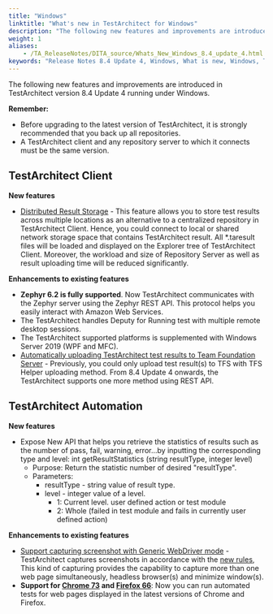 ```yaml
--- 
title: "Windows"
linktitle: "What's new in TestArchitect for Windows"
description: "The following new features and improvements are introduced in TestArchitect version 8.4 Update 4 running under Windows."
weight: 1
aliases: 
    - /TA_ReleaseNotes/DITA_source/Whats_New_Windows_8.4_update_4.html
keywords: "Release Notes 8.4 Update 4, Windows, What is new, Windows, TestArchitect 8.4 Update 4, TestArchitect 8.4 Update 4, what is new, Windows"
---
```


The following new features and improvements are introduced in TestArchitect version 8.4 Update 4 running under Windows.

**Remember:**

-   Before upgrading to the latest version of TestArchitect, it is strongly recommended that you back up all repositories.
-   A TestArchitect client and any repository server to which it connects must be the same version.

## TestArchitect Client

**New features**

-   [Distributed Result Storage](/TA_Help/Topics/Test_result_distributed_storage.html#) - This feature allows you to store test results across multiple locations as an alternative to a centralized repository in TestArchitect Client. Hence, you could connect to local or shared network storage space that contains TestArchitect result. All \*.taresult files will be loaded and displayed on the Explorer tree of TestArchitect Client. Moreover, the workload and size of Repository Server as well as result uploading time will be reduced significantly.

**Enhancements to existing features**

-   **Zephyr 6.2 is fully supported**. Now TestArchitect communicates with the Zephyr server using the Zephyr REST API. This protocol helps you easily interact with Amazon Web Services.
-   The TestArchitect handles Deputy for Running test with multiple remote desktop sessions.
-   The TestArchitect supported platforms is supplemented with Windows Server 2019 \(WPF and MFC\).
-   [Automatically uploading TestArchitect test results to Team Foundation Server](/TA_Help/Topics/ug_MTM_upload_result_automatic.html#) - Previously, you could only upload test result\(s\) to TFS with TFS Helper uploading method. From 8.4 Update 4 onwards, the TestArchitect supports one more method using REST API.

## TestArchitect Automation

**New features**

-   Expose New API that helps you retrieve the statistics of results such as the number of pass, fail, warning, error...by inputting the corresponding type and level: int getResultStatistics \(string resultType, integer level\)
    -   Purpose: Return the statistic number of desired "resultType".
    -   Parameters:
        -   resultType - string value of result type.
        -   level - integer value of a level.
            -   1: Current level. user defined action or test module
            -   2: Whole \(failed in test module and fails in currently user defined action\)

**Enhancements to existing features**

-   [Support capturing screenshot with Generic WebDriver mode](/TA_Help/Topics/ug_Screenshot_recording_GWD.html#) - TestArchitect captures screenshots in accordance with the [new rules](/TA_Help/Topics/ug_Screenshot_recording_GWD.html#), This kind of capturing provides the capability to capture more than one web page simultaneously, headless browser\(s\) and minimize window\(s\).
-   **Support for [Chrome 73](/TA_Automation/Topics/Web_automation.html) and [Firefox 66](/TA_Automation/Topics/Web_automation.html)**: Now you can run automated tests for web pages displayed in the latest versions of Chrome and Firefox.



